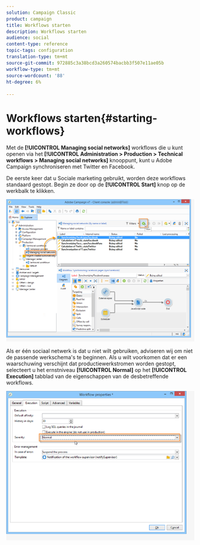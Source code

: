```yaml
---
solution: Campaign Classic
product: campaign
title: Workflows starten
description: Workflows starten
audience: social
content-type: reference
topic-tags: configuration
translation-type: tm+mt
source-git-commit: 972885c3a38bcd3a260574bacbb3f507e11ae05b
workflow-type: tm+mt
source-wordcount: '88'
ht-degree: 6%

---
```



# Workflows starten{#starting-workflows}

Met de **[!UICONTROL Managing social networks]** workflows die u kunt openen via het **[!UICONTROL Administration > Production > Technical workflows > Managing social networks]** knooppunt, kunt u Adobe Campaign synchroniseren met Twitter en Facebook.

De eerste keer dat u Sociale marketing gebruikt, worden deze workflows standaard gestopt. Begin ze door op de **[!UICONTROL Start]** knop op de werkbalk te klikken.

![](assets/social_start_workflows.png)

Als er één sociaal netwerk is dat u niet wilt gebruiken, adviseren wij om niet de passende werkschema&#39;s te beginnen. Als u wilt voorkomen dat er een waarschuwing verschijnt dat productiewerkstromen worden gestopt, selecteert u het ernstniveau **[!UICONTROL Normal]** op het **[!UICONTROL Execution]** tabblad van de eigenschappen van de desbetreffende workflows.

![](assets/social_start_workflows2.png)

